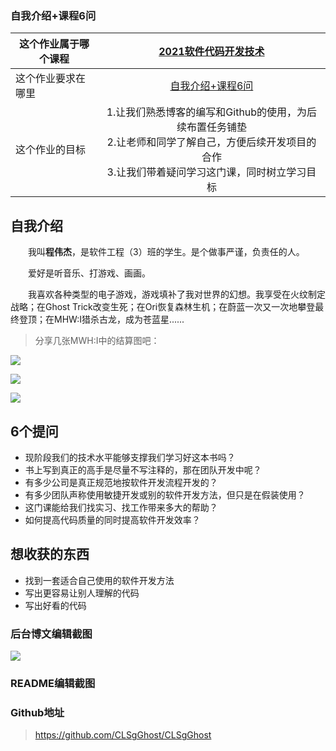 ### 自我介绍+课程6问 

| 这个作业属于哪个课程 | [2021软件代码开发技术](https://edu.cnblogs.com/campus/gdgy/2021Softwarecodedevelopmenttechnology) |
| -------------------- | :----------------------------------------------------------: |
| 这个作业要求在哪里   | [自我介绍+课程6问](https://edu.cnblogs.com/campus/gdgy/2021Softwarecodedevelopmenttechnology/homework/11773) |
| 这个作业的目标       | 1.让我们熟悉博客的编写和Github的使用，为后续布置任务铺垫<br />2.让老师和同学了解自己，方便后续开发项目的合作<br />3.让我们带着疑问学习这门课，同时树立学习目标 |



## 自我介绍

　　我叫**程伟杰**，是软件工程（3）班的学生。是个做事严谨，负责任的人。

　　爱好是听音乐、打游戏、画画。

　　我喜欢各种类型的电子游戏，游戏填补了我对世界的幻想。我享受在火纹制定战略；在Ghost Trick改变生死；在Ori恢复森林生机；在蔚蓝一次又一次地攀登最终登顶；在MHW:I猎杀古龙，成为苍蓝星......


> 分享几张MWH:I中的结算图吧：

![](https://img2020.cnblogs.com/blog/1958609/202103/1958609-20210308211459424-1026637840.jpg)

![](https://img2020.cnblogs.com/blog/1958609/202103/1958609-20210308211506140-1087712321.jpg)

![](https://img2020.cnblogs.com/blog/1958609/202103/1958609-20210308211516880-1745392427.jpg)


## 6个提问

- 现阶段我们的技术水平能够支撑我们学习好这本书吗？
- 书上写到真正的高手是尽量不写注释的，那在团队开发中呢？
- 有多少公司是真正规范地按软件开发流程开发的？
- 有多少团队声称使用敏捷开发或别的软件开发方法，但只是在假装使用？
- 这门课能给我们找实习、找工作带来多大的帮助？
- 如何提高代码质量的同时提高软件开发效率？



## 想收获的东西

-  找到一套适合自己使用的软件开发方法
-  写出更容易让别人理解的代码
-  写出好看的代码



### 后台博文编辑截图
![](https://img2020.cnblogs.com/blog/1958609/202103/1958609-20210308212054598-1455331309.png)



### README编辑截图





### Github地址

> https://github.com/CLSgGhost/CLSgGhost
